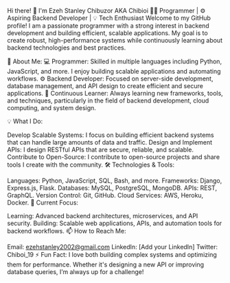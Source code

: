 Hi there! 👋 I'm Ezeh Stanley Chibuzor AKA Chibioi 🧑‍💻 Programmer | ⚙️ Aspiring Backend Developer | 💡 Tech Enthusiast
Welcome to my GitHub profile! I am a passionate programmer with a strong interest in backend development and building efficient, scalable applications. My goal is to create robust, high-performance systems while continuously learning about backend technologies and best practices.

🚀 About Me:
💻 Programmer: Skilled in multiple languages including Python, JavaScript, and more. I enjoy building scalable applications and automating workflows.
⚙️ Backend Developer: Focused on server-side development, database management, and API design to create efficient and secure applications.
🌱 Continuous Learner: Always learning new frameworks, tools, and techniques, particularly in the field of backend development, cloud computing, and system design.

💡 What I Do:

Develop Scalable Systems: I focus on building efficient backend systems that can handle large amounts of data and traffic.
Design and Implement APIs: I design RESTful APIs that are secure, reliable, and scalable.
Contribute to Open-Source: I contribute to open-source projects and share tools I create with the community.
🛠️ Technologies & Tools:

Languages: Python, JavaScript, SQL, Bash, and more.
Frameworks: Django, Express.js, Flask.
Databases: MySQL, PostgreSQL, MongoDB.
APIs: REST, GraphQL.
Version Control: Git, GitHub.
Cloud Services: AWS, Heroku, Docker.
🌟 Current Focus:

Learning: Advanced backend architectures, microservices, and API security.
Building: Scalable web applications, APIs, and automation tools for backend workflows.
📫 How to Reach Me:

Email: ezehstanley2002@gmail.com
LinkedIn: [Add your LinkedIn]
Twitter: Chiboi_19
⚡ Fun Fact: I love both building complex systems and optimizing them for performance. Whether it's designing a new API or improving database queries, I’m always up for a challenge!


